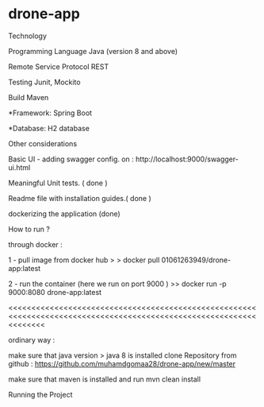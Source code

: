 # drone-app

Technology

Programming Language Java (version 8 and above)

Remote Service Protocol REST

Testing Junit, Mockito

Build Maven

*Framework: Spring Boot

*Database: H2 database


Other considerations

Basic UI - adding swagger config. on : http://localhost:9000/swagger-ui.html


Meaningful Unit tests. ( done )

Readme file with installation guides.( done )

dockerizing the application (done)



How to run ? 

through docker : 

1 - pull image from docker hub > > docker pull 01061263949/drone-app:latest

2 - run the container (here we run on port 9000 ) >> docker run -p 9000:8080 drone-app:latest

<<<<<<<<<<<<<<<<<<<<<<<<<<<<<<<<<<<<<<<<<<<<<<<<<<<<<<<<<<<<<<<<<<<<<<<<<<<<<<<<<<<<<<<<<<<<<<<<<<<<<<<<<<<<<<<<<<<<


ordinary way :

make sure that java version > java 8 is installed
clone Repository from github  : https://github.com/muhamdgomaa28/drone-app/new/master

make sure that maven is installed and run mvn clean install

Running the Project
